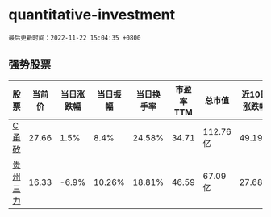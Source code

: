 # quantitative-investment

`最后更新时间：2022-11-22 15:04:35 +0800`

## 强势股票

|股票|当前价|当日涨跌幅|当日振幅|当日换手率|市盈率TTM|总市值|近10日涨跌幅|
|----|----|----|----|----|----|----|----|
|[C甬矽](https://xueqiu.com/S/SH688362)|27.66|1.5%|8.4%|24.58%|34.71|112.76亿|49.19%|
|[贵州三力](https://xueqiu.com/S/SH603439)|16.33|-6.9%|10.26%|18.81%|46.59|67.09亿|27.68%|
